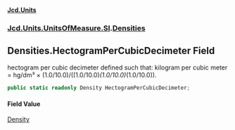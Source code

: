 #### [Jcd.Units](index.md 'index')
### [Jcd.Units.UnitsOfMeasure.SI](Jcd.Units.UnitsOfMeasure.SI.md 'Jcd.Units.UnitsOfMeasure.SI').[Densities](Densities.md 'Jcd.Units.UnitsOfMeasure.SI.Densities')

## Densities.HectogramPerCubicDecimeter Field

hectogram per cubic decimeter defined such that: kilogram per cubic meter = hg/dm³ ×
(1.0/10.0)/((1.0/10.0)*(1.0/10.0)*(1.0/10.0)).

```csharp
public static readonly Density HectogramPerCubicDecimeter;
```

#### Field Value
[Density](Density.md 'Jcd.Units.UnitTypes.Density')